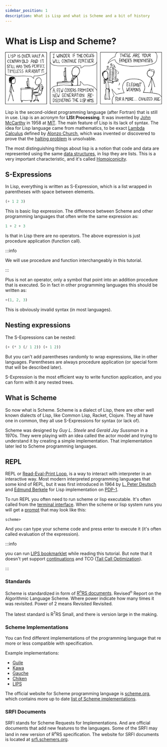 ```yaml
---
sidebar_position: 1
description: What is Lisp and what is Scheme and a bit of history
---
```


# What is Lisp and Scheme?

[![Lisp cycle](./img/lisp_cycles.png)](https://xkcd.com/297/)

Lisp is the second-oldest programming language (after Fortran) that is still in use.  Lisp is an
acronym for **LISt Processing**. It was invented by
[John McCarthy](https://en.wikipedia.org/wiki/John_McCarthy_(computer_scientist)) in 1958 at
[MIT](https://en.wikipedia.org/wiki/Massachusetts_Institute_of_Technology). The main feature of Lisp
is its lack of syntax.  The idea for Lisp language came from mathematics, to be exact
[Lambda Calculus](https://en.wikipedia.org/wiki/Lambda_calculus) defined by
[Alonzo Church](https://en.wikipedia.org/wiki/Alonzo_Church), which was invented or discovered to
prove that the [halting problem](https://en.wikipedia.org/wiki/Halting_problem) is unsolvable.

The most distinguishing things about lisp is a notion that code and data are represented using the
same [data structures](https://en.wikipedia.org/wiki/Data_structure), in lisp they are lists. This
is a very important characteristic, and it's called
[Homoiconicity](https://en.wikipedia.org/wiki/Homoiconicity).

## S-Expressions

In Lisp, everything is written as S-Expression, which is a list wrapped in parentheses with space
between elements.

```scheme
(+ 1 2 3)
```

This is basic lisp expression. The difference between Scheme and other programming languages that often
write the same expression as:

```javascript
1 + 2 + 3
```

Is that in Lisp there are no operators. The above expression is just procedure application (function call).

:::info

We will use procedure and function interchangeably in this tutorial.

:::

Plus is not an operator, only a symbol that point into an addition procedure that is executed. So in
fact in other programming languages this should be written as:

```javascript
+(1, 2, 3)
```

This is obviously invalid syntax (in most languages).

## Nesting expressions

The S-Expressions can be nested:

```scheme
(+ (* 3 (/ 1 2)) (+ 1 2))
```

But you can't add parentheses randomly to wrap expressions, like in other languages. Parentheses are
always procedure application (or special form that will be described later).

S-Expression is the most efficient way to write function application, and you can form with it any
nested trees.

## What is Scheme

So now what is Scheme. Scheme is a dialect of Lisp, there are other well known dialects of Lisp,
like Common Lisp, Racket, Clojure. They all have one in common, they all use S-Expressions for
syntax (or lack of).

Scheme was designed by *Guy L. Steele* and *Gerald Jay Sussman* in a 1970s. They were playing with
an idea called the actor model and trying to understand it by creating a simple implementation. That
implementation later led to Scheme programming languages.

## REPL
REPL or [Read-Eval-Print Loop](https://en.wikipedia.org/wiki/Read%E2%80%93eval%E2%80%93print_loop),
is a way to interact with interpreter in an interactive way. Most modern interpreted programming languages
that some kind of REPL, but it was first introduced in 1964 by
[L. Peter Deutsch](https://en.wikipedia.org/wiki/L._Peter_Deutsch) and
[Edmund Berkele](https://en.wikipedia.org/wiki/Edmund_Berkeley) for Lisp implementation on
[PDP-1](https://en.wikipedia.org/wiki/PDP-1).

To run REPL you often need to run scheme or lisp executable. It's often called from
the [terminal interface](https://en.wikipedia.org/wiki/Terminal_emulator).
When the scheme or lisp system runs you will get a
[prompt](https://en.wikipedia.org/wiki/Command-line_interface#Command_prompt) that may look like this:

```
scheme>
```

And you can type your scheme code and press enter to execute it (it's often called evaluation of the expression).

:::info

you can run [LIPS bookmarklet](/#bookmark) while reading this tutorial. But note that it
doesn't yet support [continuations](/docs/scheme-intro/continuations) and TCO ([Tail Call
Optimization](/docs/scheme-intro/core#tail-call-optimization)).

:::

### Standards

Scheme is standardized in form of [R<sup>n</sup>RS documents](https://standards.scheme.org/).
Revised<sup>n</sup> Report on the Algorithmic Language Scheme. Where power indicate how many times
it was revisited. Power of 2 means Revisited Revisited.

The latest standard is R<sup>7</sup>RS Small, and there is version large in the making.

### Scheme Implementations

You can find different implementations of the programming language that re more or less compatible
with specification.

Example implementations:

* [Guile](https://www.gnu.org/software/guile/)
* [Kawa](https://www.gnu.org/software/kawa/index.html)
* [Gauche](https://practical-scheme.net/gauche/)
* [Chiken](https://www.call-cc.org/)
* [LIPS](https://lips.js.org/)

The official website for Scheme programming language is [scheme.org](https://www.scheme.org/), which
contains more up to date [list of Scheme implementations](https://get.scheme.org/).

### SRFI Documents

SRFI stands for Scheme Requests for Implementations. And are official documents that add new
features to the languages. Some of the SRFI may land in new version of R<sup>n</sup>RS
specification. The website for SRFI documents is located at
[srfi.schemers.org](https://srfi.schemers.org/).
